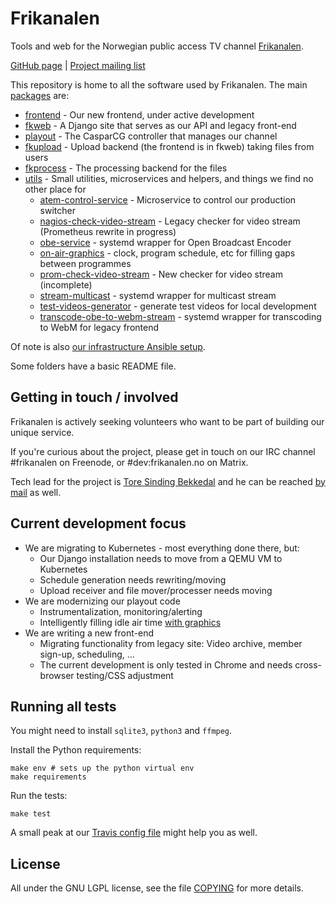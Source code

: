 Frikanalen
==========

Tools and web for the Norwegian public access TV channel [Frikanalen](https://frikanalen.no/).

[GitHub page](http://github.com/Frikanalen/) | [Project mailing list](http://lists.nuug.no/mailman/listinfo/frikanalen/)

This repository is home to all the software used by Frikanalen. The main [packages](packages/) are:

- [frontend](packages/frontend) - Our new frontend, under active development
- [fkweb](packages/fkweb) - A Django site that serves as our API and legacy front-end
- [playout](packages/playout) - The CasparCG controller that manages our channel
- [fkupload](packages/fkupload) - Upload backend (the frontend is in fkweb) taking files from users
- [fkprocess](packages/fkprocess) - The processing backend for the files
- [utils](packages/utils) - Small utilities, microservices and helpers, and things we find no other place for
    - [atem-control-service](packages/utils/atem-control-service) - Microservice to control our production switcher
    - [nagios-check-video-stream](packages/utils/nagios-check-video-stream) - Legacy checker for video stream (Prometheus rewrite in progress)
    - [obe-service](packages/utils/obe-service) - systemd wrapper for Open Broadcast Encoder
    - [on-air-graphics](packages/utils/on-air-graphics) - clock, program schedule, etc for filling gaps between programmes
    - [prom-check-video-stream](packages/utils/prom-check-video-stream) - New checker for video stream (incomplete)
    - [stream-multicast](packages/utils/stream-multicast) - systemd wrapper for multicast stream
    - [test-videos-generator](packages/utils/test-videos-generator) - generate test videos for local development
    - [transcode-obe-to-webm-stream](packages/utils/transcode-obe-to-webm-stream) - systemd wrapper for transcoding to WebM for legacy frontend

Of note is also [our infrastructure Ansible setup](infra/).

Some folders have a basic README file.

## Getting in touch / involved

Frikanalen is actively seeking volunteers who want to be part of building our unique service.

If you're curious about the project, please get in touch on our IRC channel #frikanalen on Freenode, or #dev:frikanalen.no on Matrix.

Tech lead for the project is [Tore Sinding Bekkedal](https://github.com/toresbe/) and he can be reached [by mail](mailto:toresbe@gmail.com) as well.

## Current development focus

- We are migrating to Kubernetes - most everything done there, but:
    - Our Django installation needs to move from a QEMU VM to Kubernetes
    - Schedule generation needs rewriting/moving
    - Upload receiver and file mover/processer needs moving
- We are modernizing our playout code
    - Instrumentalization, monitoring/alerting
    - Intelligently filling idle air time [with graphics](packages/utils/on-air-graphics)
- We are writing a new front-end
    - Migrating functionality from legacy site: Video archive, member sign-up, scheduling, ...
    - The current development is only tested in Chrome and needs cross-browser testing/CSS adjustment

Running all tests
-----------------
You might need to install `sqlite3`, `python3` and `ffmpeg`.

Install the Python requirements:

    make env # sets up the python virtual env
    make requirements

Run the tests:

    make test

A small peak at our [Travis config file](.travis.yml) might help you as well.

License
-------
All under the GNU LGPL license, see the file [COPYING](COPYING) for more details.
